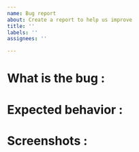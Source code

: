 ```yaml
---
name: Bug report
about: Create a report to help us improve
title: ''
labels: ''
assignees: ''

---
```


# What is the bug :


# Expected behavior :


# Screenshots :
